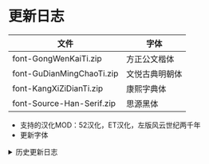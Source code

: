 # 更新日志

|文件|字体|
|----|----|
|font-GongWenKaiTi.zip|方正公文楷体|
|font-GuDianMingChaoTi.zip|文悦古典明朝体|
|font-KangXiZiDianTi.zip|康熙字典体|
|font-Source-Han-Serif.zip|思源黑体|

- 支持的汉化MOD：52汉化，ET汉化，左版风云世纪两千年
- 更新字体

<details><summary>历史更新日志</summary>

- 暂无

</details>
